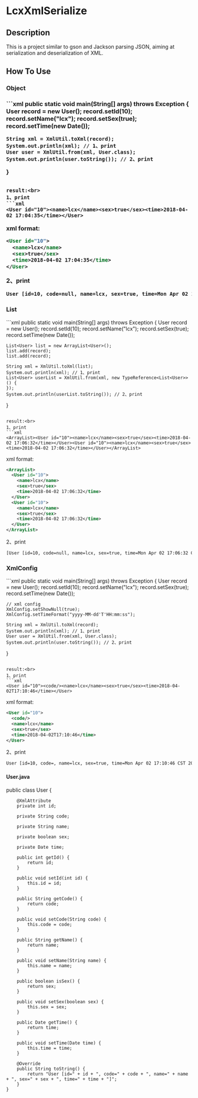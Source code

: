 <h1>LcxXmlSerialize</h1>

<h2>Description</h2>
This is a project similar to gson and Jackson parsing JSON, aiming at serialization and deserialization of XML.

<h2>How To Use</h2>
<h3>Object<h3>
```xml
public static void main(String[] args) throws Exception {
    User record = new User();
	record.setId(10);
	record.setName("lcx");
	record.setSex(true);
	record.setTime(new Date());

	String xml = XmlUtil.toXml(record);
	System.out.println(xml); // 1、print
	User user = XmlUtil.from(xml, User.class);
	System.out.println(user.toString()); // 2、print
}
```

result:<br>
1、print
```xml
<User id="10"><name>lcx</name><sex>true</sex><time>2018-04-02 17:04:35</time></User>
```
xml format:
```xml
<User id="10">
  <name>lcx</name>
  <sex>true</sex>
  <time>2018-04-02 17:04:35</time>
</User>
```
2、print
```xml
User [id=10, code=null, name=lcx, sex=true, time=Mon Apr 02 17:04:35 CST 2018]
```


<h3>List</h3>
```xml
public static void main(String[] args) throws Exception {
	User record = new User();
	record.setId(10);
	record.setName("lcx");
	record.setSex(true);
	record.setTime(new Date());

	List<User> list = new ArrayList<User>();
	list.add(record);
	list.add(record);

	String xml = XmlUtil.toXml(list);
	System.out.println(xml); // 1、print
	List<User> userList = XmlUtil.from(xml, new TypeReference<List<User>>() {
	});
	System.out.println(userList.toString()); // 2、print
}
```

result:<br>
1、print
```xml
<ArrayList><User id="10"><name>lcx</name><sex>true</sex><time>2018-04-02 17:06:32</time></User><User id="10"><name>lcx</name><sex>true</sex><time>2018-04-02 17:06:32</time></User></ArrayList>
```
xml format:
```xml
<ArrayList>
  <User id="10">
    <name>lcx</name>
    <sex>true</sex>
    <time>2018-04-02 17:06:32</time>
  </User>
  <User id="10">
    <name>lcx</name>
    <sex>true</sex>
    <time>2018-04-02 17:06:32</time>
  </User>
</ArrayList>
```
2、print
```xml
[User [id=10, code=null, name=lcx, sex=true, time=Mon Apr 02 17:06:32 CST 2018], User [id=10, code=null, name=lcx, sex=true, time=Mon Apr 02 17:06:32 CST 2018]]
```


<h3>XmlConfig</h3>
```xml
public static void main(String[] args) throws Exception {
	User record = new User();
	record.setId(10);
	record.setName("lcx");
	record.setSex(true);
	record.setTime(new Date());

	// xml config
	XmlConfig.setShowNull(true);
	XmlConfig.setTimeFormat("yyyy-MM-dd'T'HH:mm:ss");

	String xml = XmlUtil.toXml(record);
	System.out.println(xml); // 1、print
	User user = XmlUtil.from(xml, User.class);
	System.out.println(user.toString()); // 2、print
}
```

result:<br>
1、print
```xml
<User id="10"><code/><name>lcx</name><sex>true</sex><time>2018-04-02T17:10:46</time></User>
```
xml format:
```xml
<User id="10">
  <code/>
  <name>lcx</name>
  <sex>true</sex>
  <time>2018-04-02T17:10:46</time>
</User>
```
2、print
```xml
User [id=10, code=, name=lcx, sex=true, time=Mon Apr 02 17:10:46 CST 2018]
```


<h4>User.java</h4>
    public class User {
    
        @XmlAttribute
        private int id;
    
        private String code;
    
        private String name;
    
        private boolean sex;
    
        private Date time;
    
        public int getId() {
            return id;
        }
    
        public void setId(int id) {
            this.id = id;
        }
    
        public String getCode() {
            return code;
        }
    
        public void setCode(String code) {
            this.code = code;
        }
    
        public String getName() {
            return name;
        }
    
        public void setName(String name) {
            this.name = name;
        }
    
        public boolean isSex() {
            return sex;
        }
    
        public void setSex(boolean sex) {
            this.sex = sex;
        }
    
        public Date getTime() {
            return time;
        }
    
        public void setTime(Date time) {
            this.time = time;
        }
    
        @Override
        public String toString() {
            return "User [id=" + id + ", code=" + code + ", name=" + name + ", sex=" + sex + ", time=" + time + "]";
        }
    }
